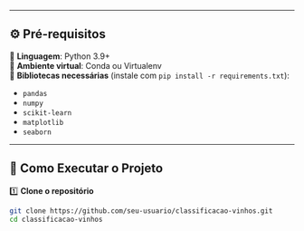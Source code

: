 
---

## ⚙ **Pré-requisitos**  

📌 **Linguagem**: Python 3.9+  
📌 **Ambiente virtual**: Conda ou Virtualenv  
📌 **Bibliotecas necessárias** (instale com `pip install -r requirements.txt`):  

- `pandas`  
- `numpy`  
- `scikit-learn`  
- `matplotlib`  
- `seaborn`  

---

## 🚀 **Como Executar o Projeto**  

1️⃣ **Clone o repositório**  
```bash
git clone https://github.com/seu-usuario/classificacao-vinhos.git
cd classificacao-vinhos
